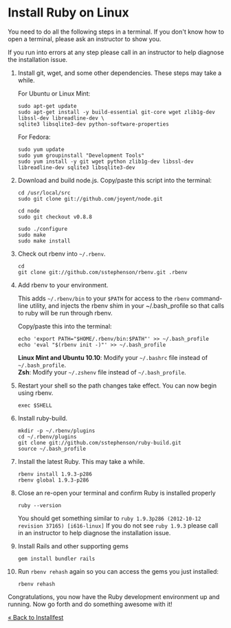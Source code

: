 # Install Ruby on Linux


You need to do all the following steps in a terminal. If you don't know
how to open a terminal, please ask an instructor to show you.

If you run into errors at any step please call in an
instructor to help diagnose the installation issue.

1. Install git, wget, and some other dependencies. These steps may take
   a while.

    For Ubuntu or Linux Mint:

    ```text
    sudo apt-get update  
    sudo apt-get install -y build-essential git-core wget zlib1g-dev libssl-dev libreadline-dev \
    sqlite3 libsqlite3-dev python-software-properties
    ```

    For Fedora:

    ```text
    sudo yum update   
    sudo yum groupinstall "Development Tools"
    sudo yum install -y git wget python zlib1g-dev libssl-dev libreadline-dev sqlite3 libsqlite3-dev
    ```

2. Download and build node.js. Copy/paste this script into the terminal:

    ```text
    cd /usr/local/src
    sudo git clone git://github.com/joyent/node.git

    cd node
    sudo git checkout v0.8.8

    sudo ./configure
    sudo make
    sudo make install
    ```

3. Check out rbenv into `~/.rbenv`.

    ```text
    cd
    git clone git://github.com/sstephenson/rbenv.git .rbenv
    ```

4. Add rbenv to your environment.

    This adds `~/.rbenv/bin` to your `$PATH` for access to the `rbenv`
    command-line utility, and injects the rbenv shim in your ~/.bash_profile so that calls to ruby will be run through rbenv.

    Copy/paste this into the terminal:

    ```text
    echo 'export PATH="$HOME/.rbenv/bin:$PATH"' >> ~/.bash_profile
    echo 'eval "$(rbenv init -)"' >> ~/.bash_profile
    ```

    **Linux Mint and Ubuntu 10.10**: Modify your `~/.bashrc` file instead of `~/.bash_profile`.  
    **Zsh**: Modify your `~/.zshenv` file instead of `~/.bash_profile`.

5. Restart your shell so the path changes take effect. You can now begin using rbenv.

    ```text
    exec $SHELL
    ```

6. Install ruby-build.

    ```text
    mkdir -p ~/.rbenv/plugins
    cd ~/.rbenv/plugins
    git clone git://github.com/sstephenson/ruby-build.git
    source ~/.bash_profile
    ```

7. Install the latest Ruby. This may take a while.

    ```text
    rbenv install 1.9.3-p286
    rbenv global 1.9.3-p286
    ```

8. Close an re-open your terminal and confirm Ruby is installed properly

    ```text
    ruby --version
    ```

    You should get something similar to `ruby 1.9.3p286 (2012-10-12 revision 37165) [i616-linux]` 
    If you do not see `ruby 1.9.3` please call in an instructor to help diagnose the installation issue.

9. Install Rails and other supporting gems

    ```text
    gem install bundler rails
    ```

10. Run `rbenv rehash` again so you can access the gems you just installed:

    ```text
    rbenv rehash
    ```

Congratulations, you now have the Ruby development environment up and
running. Now go forth and do something awesome with it!

[« Back to Installfest](/installfest)

